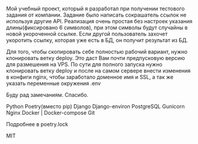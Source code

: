 <!-- УРЛ-шотер на основе Django -->

Мой учебный проект, который я разработал при получении тестового задания от компании.
Задание было написать сокрашатель ссылок не используя другие API.
Реализация очень простая без настроек указания длины(фиксировано 6 символов), при этом символы будут случайны в новой укороченной ссылке.
Если другой пользователь захочет укоротить ссылку, которая уже есть в БД, он получит результат из БД.

Для того, чтобы скопировать себе полностью рабочий вариант, нужно клонировать ветку deploy.
Это даст Вам почти предпусковую версию для размешения на VPS.
По сути для полного запуска нужно клонировать ветку deploy и после на самом сервере внести изменения в конфиги nginx, чтобы заработало доменное имя и SSL, а так же указать переменные окружения .env

Буду рад замечаниям. Спасибо.

<!-- Стек -->
Python
Poetry(вместо pip)
Django
Django-environ
PostgreSQL
Gunicorn
Nginx
Docker | Docker-compose
Git

Подробнее в poetry.lock

<!-- Лицензия -->

MIT
